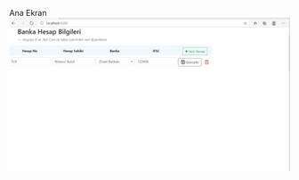 Ana Ekran
![Ana Ekran](https://github.com/NisanurBulut/PratikForum/blob/master/Trailer/anaEkran.gif)